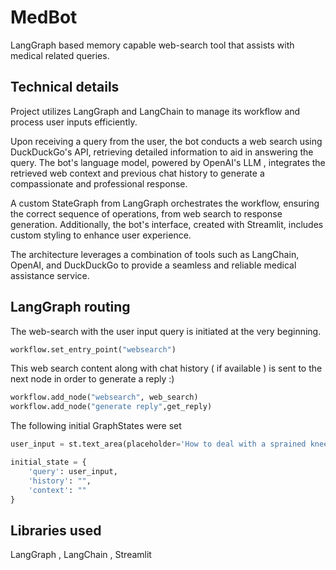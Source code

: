 


# MedBot

LangGraph based memory capable web-search tool that assists with medical related queries.

## Technical details

Project utilizes LangGraph and LangChain to manage its workflow and process user inputs efficiently. 

Upon receiving a query from the user, the bot conducts a web search using DuckDuckGo's API, retrieving detailed information to aid in answering the query. The bot's language model, powered by OpenAI's LLM , integrates the retrieved web context and previous chat history to generate a compassionate and professional response. 

A custom StateGraph from LangGraph orchestrates the workflow, ensuring the correct sequence of operations, from web search to response generation. Additionally, the bot's interface, created with Streamlit, includes custom styling to enhance user experience. 

The architecture leverages a combination of tools such as LangChain, OpenAI, and DuckDuckGo to provide a seamless and reliable medical assistance service.


## LangGraph routing

The web-search with the user input query is initiated at the very beginning.
```python
workflow.set_entry_point("websearch")
```

This web search content along with chat history ( if available ) is sent to the next node in order to generate a reply :)

```python
workflow.add_node("websearch", web_search)
workflow.add_node("generate reply",get_reply)
```
The following initial GraphStates were set
```python
user_input = st.text_area(placeholder='How to deal with a sprained knee',label='Describe issue here')

initial_state = {
    'query': user_input,
    'history': "",
    'context': ""
}
```
## Libraries used

LangGraph
, LangChain , Streamlit



